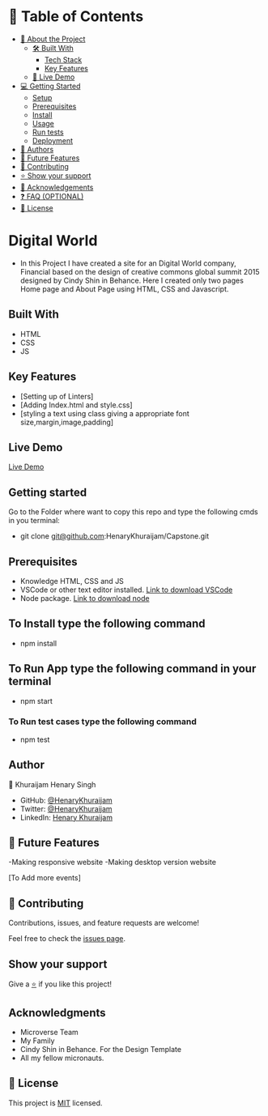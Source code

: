 <!-- TABLE OF CONTENTS -->

# 📗 Table of Contents

- [📖 About the Project](#about-project)
  - [🛠 Built With](#built-with)
    - [Tech Stack](#tech-stack)
    - [Key Features](#key-features)
  - [🚀 Live Demo](#live-demo)
- [💻 Getting Started](#getting-started)
  - [Setup](#setup)
  - [Prerequisites](#prerequisites)
  - [Install](#install)
  - [Usage](#usage)
  - [Run tests](#run-tests)
  - [Deployment](#triangular_flag_on_post-deployment)
- [👥 Authors](#authors)
- [🔭 Future Features](#future-features)
- [🤝 Contributing](#contributing)
- [⭐️ Show your support](#support)
- [🙏 Acknowledgements](#acknowledgements)
- [❓ FAQ (OPTIONAL)](#faq)
- [📝 License](#license)

# Digital World 
- In this Project I have created a site for an Digital World company, Financial based on the design of creative commons global summit 2015 designed by Cindy Shin in Behance. Here I created only two pages Home page and About Page using HTML, CSS and Javascript.

## Built With

- HTML
- CSS
- JS

## Key Features
- [Setting up of Linters]
- [Adding Index.html and style.css]
- [styling a text using class giving a appropriate font size,margin,image,padding]

## Live Demo

[Live Demo]()

## Getting started

Go to the Folder where want to copy this repo and type the following cmds in you terminal:

- git clone git@github.com:HenaryKhuraijam/Capstone.git

## Prerequisites

- Knowledge HTML, CSS and JS
- VSCode or other text editor installed. [Link to download VSCode](https://code.visualstudio.com/download)
- Node package. [Link to download node](https://nodejs.org/en/download/)

## To Install type the following command

- npm install

## To Run App type the following command in your terminal

  - npm start

### To Run test cases type the following command

  - npm test

## Author

👤 Khuraijam Henary Singh

- GitHub: [@HenaryKhuraijam](https://github.com/HenaryKhuraijam)
- Twitter: [@HenaryKhuraijam](https://twitter.com/HenaryKhuraijam)
- LinkedIn: [Henary Khuraijam](https://www.linkedin.com/in/henary-khuraijam)

## 🔭 Future Features <a name="future-features"></a>
   -Making responsive website
   -Making desktop version website

 [To Add more events]

## 🤝 Contributing

Contributions, issues, and feature requests are welcome!

Feel free to check the [issues page](../../issues).

## Show your support

Give a [⭐️](../../stargazers) if you like this project!


## Acknowledgments
- Microverse Team
- My Family
- Cindy Shin in Behance. For the Design Template
- All my fellow micronauts.

## 📝 License
This project is [MIT](LICENSE) licensed.
